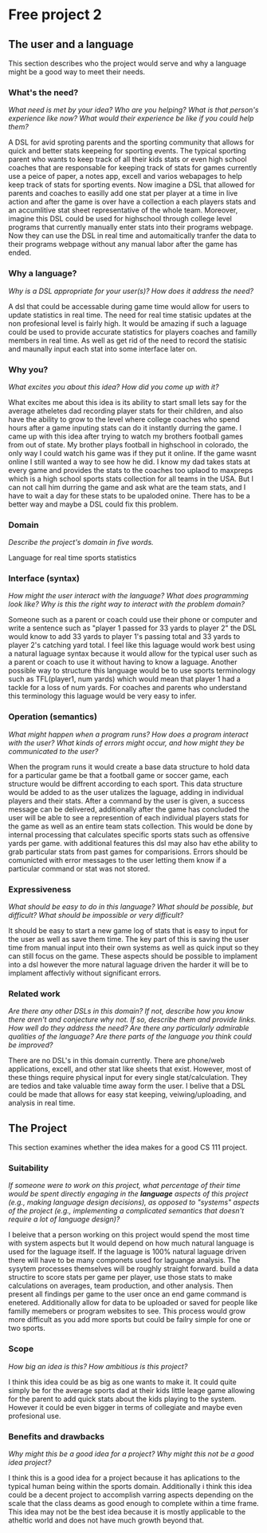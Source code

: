 # Free project 2

## The user and a language

This section describes who the project would serve and why a language might be a
good way to meet their needs.

### What's the need?

_What need is met by your idea? Who are you helping? What is that person's
experience like now? What would their experience be like if you could help
them?_

A DSL for avid sproting parents and the sporting community that allows for quick and better stats keepeing for sporting events. The typical sporting parent who wants to keep track of all their kids stats or even high school coaches that are responsable for keeping track of stats for games currently use a peice of paper, a notes app, excell and varios webapages to help keep track of stats for sporting events. Now imagine a DSL that allowed for parents and coaches to easilly add one stat per player at a time in live action and after the game is over have a collection a each players stats and an accumlitive stat sheet representative of the whole team. Moreover, imagine this DSL could be used for highschool through college level programs that currently manually enter stats into their programs webpage. Now they can use the DSL in real time and automaitically tranfer the data to their programs webpage without any manual labor after the game has ended. 


### Why a language?

_Why is a DSL appropriate for your user(s)? How does it address the need?_

A dsl that could be accessable during game time would allow for users to update statistics in real time. The need for real time statisic updates at the non profesional level is fairly high. It would be amazing if such a laguage could be used to provide accurate statistics for players coaches and familly members in real time. As well as get rid of the need to record the statisic and maunally input each stat into some interface later on. 

### Why you?

_What excites you about this idea? How did you come up with it?_

What excites me about this idea is its ability to start small lets say for the average atheletes dad recording player stats for their children, and also have the ability to grow to the level where college coaches who spend hours after a game inputing stats can do it instantly durring the game. I came up with this idea after trying to watch my brothers football games from out of state. My brother plays football in highschool in colorado, the only way I could watch his game was if they put it online. If the game wasnt online I still wanted a way to see how he did. I know my dad takes stats at every game and provides the stats to the coaches too uplaod to maxpreps which is a high school sports stats collection for all teams in the USA. But I can not call him durring the game and ask what are the team stats, and I have to wait a day for these stats to be upaloded onine. There has to be a better way and maybe a DSL could fix this problem.

### Domain

_Describe the project's domain in five words._

Language for real time sports statistics

### Interface (syntax)

_How might the user interact with the language? What does programming look
like? Why is this the right way to interact with the problem domain?_

Someone such as a parent or coach could use their phone or computer and write a sentence such as "player 1 passed for 33 yards to player 2" the DSL would know to add 33 yards to player 1's passing total and 33 yards to player 2's catching yard total. I feel like this laguage would work best using a natural laguage syntax because it would allow for the typical user such as a parent or coach to use it without having to know a laguage. Another possible way to structure this language would be to use sports terminology such as TFL(player1, num yards) which would mean that player 1 had a tackle for a loss of num yards. For coaches and parents who understand this terminology this laguage would be very easy to infer. 

### Operation (semantics)

_What might happen when a program runs? How does a program interact with the
user? What kinds of errors might occur, and how might they be communicated to
the user?_

When the program runs it would create a base data structure to hold data for a particular game be that a football game or soccer game, each structure would be diffrent according to each sport. This data structure would be added to as the user utalizes the laguage, adding in individual players and their stats. After a command by the user is given, a success message can be delivered, additionally after the game has concluded the user will be able to see a represention of each individual players stats for the game as well as an entire team stats collection. This would be done by internal processing that calculates specific sports stats such as offensive yards per game. with additional features this dsl may also hav ethe ability to grab particular stats from past games for comparisions. Errors should be comunicted with error messages to the user letting them know if a particular command or stat was not stored.

### Expressiveness

_What should be easy to do in this language? What should be possible, but
difficult? What should be impossible or very difficult?_

It should be easy to start a new game log of stats that is easy to input for the user as well as save them time. The key part of this is saving the user time from manual input into their own systems as well as quick input so they can still focus on the game. These aspects should be possible to implament into a dsl however the more natural laguage driven the harder it will be to implament affectivly without significant errors. 

### Related work

_Are there any other DSLs in this domain? If not, describe how you know there
aren't and conjecture why not. If so, describe them and provide links. How well
do they address the need? Are there any particularly admirable qualities of the
language? Are there parts of the language you think could be improved?_

There are no DSL's in this domain currently. There are phone/web applications, excell, and other stat like sheets that exist. However, most of these things require physical input for every single stat/calculation. They are tedios and take valuable time away form the user. I belive that a DSL could be made that allows for easy stat keeping, veiwing/uploading, and analysis in real time. 

## The Project

This section examines whether the idea makes for a good CS 111 project.

### Suitability

_If someone were to work on this project, what percentage of their time would be
spent directly engaging in the **language** aspects of this project (e.g.,
making language design decisions), as opposed to "systems" aspects of the
project (e.g., implementing a complicated semantics that doesn't require a lot
of language design)?_

I beleive that a person working on this project would spend the most time with system aspects but It would depend on how much natural language is used for the laguage itself. If the laguage is 100% natural laguage driven there will have to be many componets used for laguange analysis. The sysytem processes themselves will be roughly straight forward. build a data structire to score stats per game per player, use those stats to make calculations on averages, team production, and other analysis. Then present all findings per game to the user once an end game command is enetered. Additionally allow for data to be uploaded or saved for people like familly memebers or program websites to see. This process would grow more difficult as you add more sports but could be failry simple for one or two sports. 

### Scope

_How big an idea is this? How ambitious is this project?_

I think this idea could be as big as one wants to make it. It could quite simply be for the average sports dad at their kids little leage game allowing for the parent to add quick stats about the kids playing to the system. However it could be even bigger in terms of collegiate and maybe even profesional use. 

### Benefits and drawbacks

_Why might this be a good idea for a project? Why might this not be a good idea
project?_

I think this is a good idea for a project because it has aplications to the typical human being within the sports domain. Additionally i think this idea could be a decent project to accomplish varring aspects depending on the scale that the class deams as good enough to complete within a time frame. This idea may not be the best idea because it is mostly applicable to the atheltic world and does not have much growth beyond that. 
